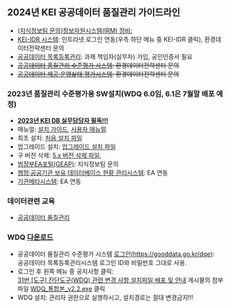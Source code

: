 ## 2024년 KEI 공공데이터 품질관리 가이드라인
- [(지식정보팀 문의)정보자원시스템(IRM) 정비: ](https://www.irm.go.kr/)
- [KEI-IDR 시스템](http://idr.kei.re.kr:8080/): 인트라넷 로그인 연동(우측 하단 메뉴 중 KEI-IDR 클릭), 환경데이터전략센터 문의  
- [공공데이터 목록등록관리](https://all.data.go.kr/): 과제 책임자(실무자) 가입, 공인인증서 필요
- ~~[공공데이터 품질관리 수준평가 시스템](https://gooddata.go.kr/dqe/): 환경데이터전략센터 문의~~  
- ~~[공공데이터 제공 운영싩태 평가시스템](https://gooddata.go.kr/dse/account/login): 환경데이터전략센터 문의~~  
### 2023년 품질관리 수준평가용 SW설치(WDQ 6.0임, 6.1은 7월말 배포 예정)
- <b>[2023년 KEI DB 실무담당자 필독!!!](2023)</b>
- 매뉴얼: [설치 가이드](https://gooddata.go.kr/dqe/files/attachments/85984), [사용자 매뉴얼](https://gooddata.go.kr/dqe/files/attachments/86010)
- 최초 설치: [처음 설치 파일](https://gooddata.go.kr/dqe/files/attachments/85919)
- 업그레이드 설치: [업그레이드 설치 파일](https://gooddata.go.kr/dqe/files/attachments/85923)
- 구 버전 삭제: [5.x 버전 삭제 파일](https://gooddata.go.kr/dqe/files/attachments/85918),
- [범정부EA포털(GEAP)](https://www.geap.go.kr/real/): 지식정보팀 문의  
- [행정·공공기관 보유 데이터베이스 현황 관리시스템](https://gooddata.go.kr/qtyeval/login.do): EA 연동
- [기관메타시스템](https://public.meta.go.kr/gdp): EA 연동
### 데이터관련 교육
- [공공데이터 품질관리](https://gooddata.kmaclxp.co.kr/)  
### WDQ [다운로드](https://gooddata.go.kr/dqe/files/attachments/4344)
- 공공데이터 품질관리 수준평가 시스템 [로그인(https://gooddata.go.kr/dqe)](https://gooddata.go.kr/dqe/account/login):<br/> 공공데이터 목록등록관리시스템 로그인 ID와 비밀번호 그대로 사용.
- 로그인 후 왼쪽 메뉴 중 공지사항 클릭:<br/> [31번 [도구] 진단도구(WDQ) 관련 변경 사항 설치파일 배포 및 안내](https://gooddata.go.kr/dqe/commons/841) 게시물의 첨부파일 [WDQ_통합본_v2.2.exe](https://gooddata.go.kr/dqe/files/attachments/4344) 클릭
- WDQ 설치: 관리자 권한으로 실행하시고, 설치경로는 절대 변경금지!!!
